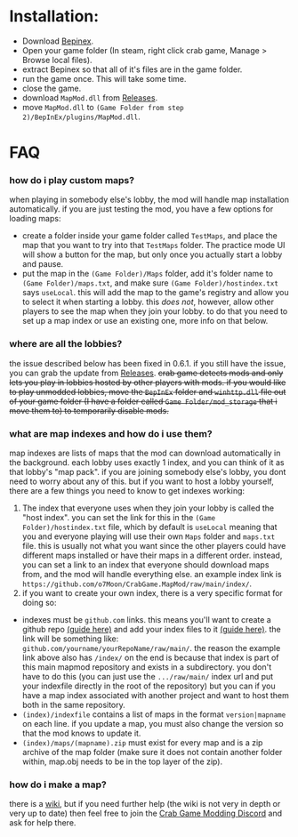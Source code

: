 # Installation:
- Download [Bepinex](https://builds.bepinex.dev/projects/bepinex_be/577/BepInEx_UnityIL2CPP_x64_ec79ad0_6.0.0-be.577.zip).
- Open your game folder (In steam, right click crab game, Manage > Browse local files).
- extract Bepinex so that all of it's files are in the game folder.
- run the game once. This will take some time.
- close the game.
- download `MapMod.dll` from [Releases](https://github.com/o7Moon/CrabGame.MapMod/releases).
- move `MapMod.dll` to `(Game Folder from step 2)/BepInEx/plugins/MapMod.dll`.

# FAQ
### how do i play custom maps?
when playing in somebody else's lobby, the mod will handle map installation automatically. if you are just testing the mod, you have a few options for loading maps:
- create a folder inside your game folder called `TestMaps`, and place the map that you want to try into that `TestMaps` folder. The practice mode UI will show a button for the map, but only once you actually start a lobby and pause.
- put the map in the `(Game Folder)/Maps` folder, add it's folder name to `(Game Folder)/maps.txt`, and make sure `(Game Folder)/hostindex.txt` says `useLocal`. this will add the map to the game's registry and allow you to select it when starting a lobby. this *does not*, however, allow other players to see the map when they join your lobby. to do that you need to set up a map index or use an existing one, more info on that below.
### where are all the lobbies?
the issue described below has been fixed in 0.6.1. if you still have the issue, you can grab the update from [Releases](https://github.com/o7Moon/CrabGame.MapMod/releases).
~~crab game detects mods and only lets you play in lobbies hosted by other players with mods. if you would like to play unmodded lobbies, move the `BepInEx` folder and `winhttp.dll` file out of your game folder (I have a folder called `Game Folder/mod_storage` that i move them to) to temporarily disable mods.~~
### what are map indexes and how do i use them?
map indexes are lists of maps that the mod can download automatically in the background. each lobby uses exactly 1 index, and you can think of it as that lobby's "map pack". if you are joining somebody else's lobby, you dont need to worry about any of this. but if you want to host a lobby yourself, there are a few things you need to know to get indexes working:
1. The index that everyone uses when they join your lobby is called the "host index". you can set the link for this in the `(Game Folder)/hostindex.txt` file, which by default is `useLocal` meaning that you and everyone playing will use their own `Maps` folder and `maps.txt` file. this is usually not what you want since the other players could have different maps installed or have their maps in a different order. instead, you can set a link to an index that everyone should download maps from, and the mod will handle everything else. an example index link is `https://github.com/o7Moon/CrabGame.MapMod/raw/main/index/`.
2. if you want to create your own index, there is a very specific format for doing so:
- indexes must be `github.com` links. this means you'll want to create a github repo [(guide here)](https://docs.github.com/en/get-started/quickstart/create-a-repo) and add your index files to it [(guide here)](https://stackoverflow.com/questions/40720141/how-to-upload-folders-on-github). the link will be something like: `github.com/yourname/yourRepoName/raw/main/`. the reason the example link above also has `/index/` on the end is because that index is part of this main mapmod repository and exists in a subdirectory. you don't have to do this (you can just use the `.../raw/main/` index url and put your indexfile directly in the root of the repository) but you can if you have a map index associated with another project and want to host them both in the same repository.
- `(index)/indexfile` contains a list of maps in the format `version|mapname` on each line. if you update a map, you must also change the version so that the mod knows to update it.
- `(index)/maps/(mapname).zip` must exist for every map and is a zip archive of the map folder (make sure it does not contain another folder within, map.obj needs to be in the top layer of the zip).
### how do i make a map?
there is a [wiki](https://github.com/o7Moon/CrabGame.MapMod/wiki/Map-Creation), but if you need further help (the wiki is not very in depth or very up to date) then feel free to join the [Crab Game Modding Discord](https://discord.gg/SXGHaN8Geb) and ask for help there.